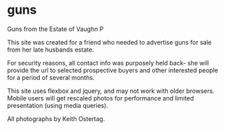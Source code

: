 # guns
Guns from the Estate of Vaughn P

This site was created for a friend who needed to advertise guns for sale from her late husbands estate.

For security reasons, all contact info was purposely held back- she will provide the url to selected prospective buyers and other interested 
people for a period of several months.

This site uses flexbox and jquery, and may not work with older browsers. Mobile users will get rescaled photos for performance and limited 
presentation (using media queries).

All photographs by Keith Ostertag.






